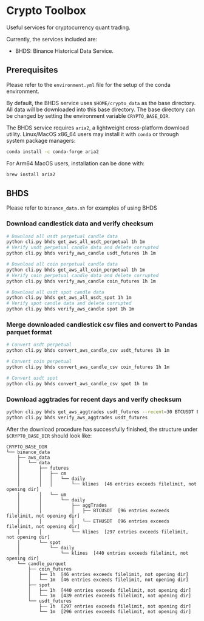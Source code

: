 # Crypto Toolbox

Useful services for cryptocurrency quant trading.

Currently, the services included are:
- BHDS: Binance Historical Data Service.

## Prerequisites

Please refer to the `environment.yml` file for the setup of the conda environment.

By default, the BHDS service uses `$HOME/crypto_data` as the base directory. All data will be downloaded into this base directory. The base directory can be changed by setting the environment variable `CRYPTO_BASE_DIR`.

The BHDS service requires `aria2`, a lightweight cross-platform download utility. 
Linux/MacOS x86_64 users may install it with `conda` or through system package managers:

``` bash
conda install -c conda-forge aria2
```

For Arm64 MacOS users, installation can be done with:

``` bash
brew install aria2
```

## BHDS

Please refer to `binance_data.sh` for examples of using BHDS

### Download candlestick data and verify checksum

```bash
# Download all usdt perpetual candle data
python cli.py bhds get_aws_all_usdt_perpetual 1h 1m
# Verify usdt perpetual candle data and delete corrupted
python cli.py bhds verify_aws_candle usdt_futures 1h 1m

# Download all coin perpetual candle data
python cli.py bhds get_aws_all_coin_perpetual 1h 1m
# Verify coin perpetual candle data and delete corrupted
python cli.py bhds verify_aws_candle coin_futures 1h 1m

# Download all usdt spot candle data
python cli.py bhds get_aws_all_usdt_spot 1h 1m
# Verify spot candle data and delete corrupted
python cli.py bhds verify_aws_candle spot 1h 1m
```

### Merge downloaded candlestick csv files and convert to Pandas parquet format

```bash
# Convert usdt perpetual
python cli.py bhds convert_aws_candle_csv usdt_futures 1h 1m

# Convert coin perpetual
python cli.py bhds convert_aws_candle_csv coin_futures 1h 1m

# Convert usdt spot
python cli.py bhds convert_aws_candle_csv spot 1h 1m
```

### Download aggtrades for recent days and verify checksum

```bash
python cli.py bhds get_aws_aggtrades usdt_futures --recent=30 BTCUSDT ETHUSDT
python cli.py bhds verify_aws_aggtrades usdt_futures
```

After the download procedure has successfully finished, the structure under `$CRYPTO_BASE_DIR` should look like:

```
CRYPTO_BASE_DIR
└── binance_data
    ├── aws_data
    │   └── data
    │       ├── futures
    │       │   ├── cm
    │       │   │   └── daily
    │       │   │       └── klines  [46 entries exceeds filelimit, not opening dir]
    │       │   └── um
    │       │       └── daily
    │       │           ├── aggTrades
    │       │           │   ├── BTCUSDT  [96 entries exceeds filelimit, not opening dir]
    │       │           │   └── ETHUSDT  [96 entries exceeds filelimit, not opening dir]
    │       │           └── klines  [297 entries exceeds filelimit, not opening dir]
    │       └── spot
    │           └── daily
    │               └── klines  [440 entries exceeds filelimit, not opening dir]
    └── candle_parquet
        ├── coin_futures
        │   ├── 1h  [46 entries exceeds filelimit, not opening dir]
        │   └── 1m  [46 entries exceeds filelimit, not opening dir]
        ├── spot
        │   ├── 1h  [440 entries exceeds filelimit, not opening dir]
        │   └── 1m  [439 entries exceeds filelimit, not opening dir]
        └── usdt_futures
            ├── 1h  [297 entries exceeds filelimit, not opening dir]
            └── 1m  [296 entries exceeds filelimit, not opening dir]
```
